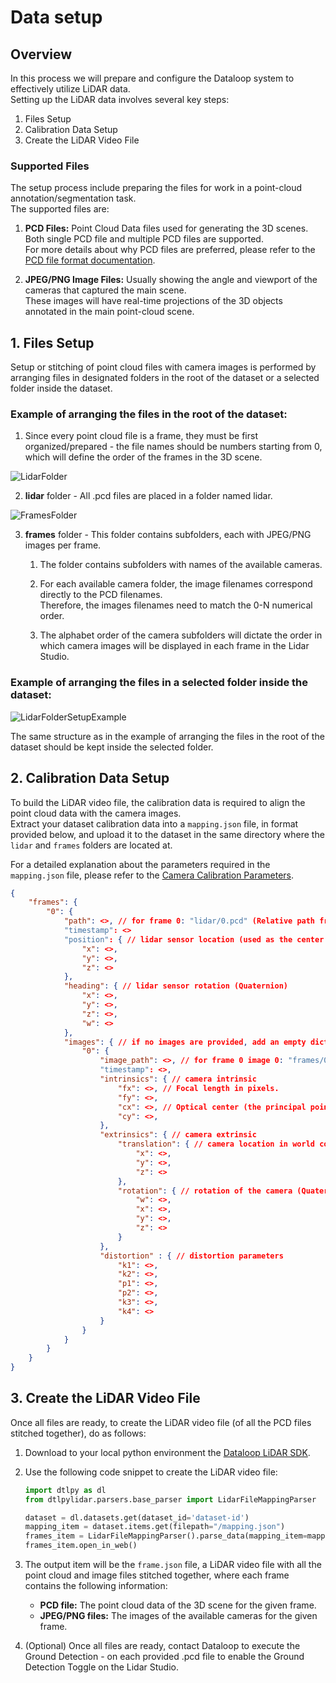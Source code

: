 # Data setup

## Overview

In this process we will prepare and configure the Dataloop system to effectively utilize LiDAR data. \
Setting up the LiDAR data involves several key steps:

1. Files Setup
2. Calibration Data Setup
3. Create the LiDAR Video File

### Supported Files

The setup process include preparing the files for work in a point-cloud annotation/segmentation task. \
The supported files are:

1. **PCD Files:** Point Cloud Data files used for generating the 3D scenes. \
   Both single PCD file and multiple PCD files are supported. \
   For more details about why PCD files are preferred, please refer to the [PCD file format documentation](https://pointclouds.org/documentation/tutorials/pcd_file_format.html).

2. **JPEG/PNG Image Files:** Usually showing the angle and viewport of the cameras that captured the main scene. \
   These images will have real-time projections of the 3D objects annotated in the main point-cloud scene.


## 1. Files Setup

Setup or stitching of point cloud files with camera images is performed by arranging files in designated folders in the root of the dataset or a selected folder inside the dataset.

### Example of arranging the files in the root of the dataset:

1. Since every point cloud file is a frame, they must be first organized/prepared - the file names should be numbers starting from 0, which will define the order of the frames in the 3D scene.

![LidarFolder](../../../../assets/images/lidar/Lidar_folder_1.png)

2. **lidar** folder - All .pcd files are placed in a folder named lidar.

![FramesFolder](../../../../assets/images/lidar/Frame_folder_2.png)

3. **frames** folder - This folder contains subfolders, each with JPEG/PNG images per frame.

   1. The folder contains subfolders with names of the available cameras.

   2. For each available camera folder, the image filenames correspond directly to the PCD filenames. \
      Therefore, the images filenames need to match the 0-N numerical order.

   3. The alphabet order of the camera subfolders will dictate the order in which camera images will be displayed in each frame in the Lidar Studio.


### Example of arranging the files in a selected folder inside the dataset:

![LidarFolderSetupExample](../../../../assets/images/lidar/Lidar_folder_setup_example.png)

The same structure as in the example of arranging the files in the root of the dataset should be kept inside the selected folder.


## 2. Calibration Data Setup

To build the LiDAR video file, the calibration data is required to align the point cloud data with the camera images. \
Extract your dataset calibration data into a `mapping.json` file, in format provided below,
and upload it to the dataset in the same directory where the `lidar` and `frames` folders are located at.

For a detailed explanation about the parameters required in the `mapping.json` file, please refer to the [Camera Calibration Parameters](https://www.mathworks.com/help/vision/ug/camera-calibration.html#Camera_Calibration_Parameters).

```json
{
    "frames": {
        "0": {
            "path": <>, // for frame 0: "lidar/0.pcd" (Relative path from the mapping.json file)
            "timestamp": <>
            "position": { // lidar sensor location (used as the center of the world)
                "x": <>,
                "y": <>,
                "z": <>
            },
            "heading": { // lidar sensor rotation (Quaternion)
                "x": <>,
                "y": <>,
                "z": <>,
                "w": <>
            },
            "images": { // if no images are provided, add an empty dict
                "0": {
                    "image_path": <>, // for frame 0 image 0: "frames/0/0.jpg" (Relative path from the mapping.json file)
                    "timestamp": <>,
                    "intrinsics": { // camera intrinsic
                        "fx": <>, // Focal length in pixels.
                        "fy": <>,
                        "cx": <>, // Optical center (the principal point), in pixels.
                        "cy": <>,
                    },
                    "extrinsics": { // camera extrinsic
                        "translation": { // camera location in world coordinates (in relation to the lidar sensor)
                            "x": <>,
                            "y": <>,
                            "z": <>
                        },
                        "rotation": { // rotation of the camera (Quaternion)
                            "w": <>,
                            "x": <>,
                            "y": <>,
                            "z": <>
                        }
                    },
                    "distortion" : { // distortion parameters
                        "k1": <>,
                        "k2": <>,
                        "p1": <>,
                        "p2": <>,
                        "k3": <>,
                        "k4": <>
                    }
                }
            }
        }
    }
}
```


## 3. Create the LiDAR Video File

Once all files are ready, to create the LiDAR video file (of all the PCD files stitched together), do as follows:

1. Download to your local python environment the [Dataloop LiDAR SDK](https://github.com/dataloop-ai-apps/dtlpy-lidar).

2. Use the following code snippet to create the LiDAR video file:
    ```python
    import dtlpy as dl
    from dtlpylidar.parsers.base_parser import LidarFileMappingParser

    dataset = dl.datasets.get(dataset_id='dataset-id')
    mapping_item = dataset.items.get(filepath="/mapping.json")
    frames_item = LidarFileMappingParser().parse_data(mapping_item=mapping_item)
    frames_item.open_in_web()
    ```

3. The output item will be the `frame.json` file, a LiDAR video file with all the point cloud and image files stitched together, where each frame contains the following information:
   - **PCD file:** The point cloud data of the 3D scene for the given frame.
   - **JPEG/PNG files:** The images of the available cameras for the given frame.

4. (Optional) Once all files are ready, contact Dataloop to execute the Ground Detection - on each provided .pcd file to enable the Ground Detection Toggle on the Lidar Studio.
